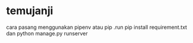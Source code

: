 # temujanji
cara pasang menggunakan pipenv atau pip 
.run pip install requirement.txt
 dan python manage.py runserver
